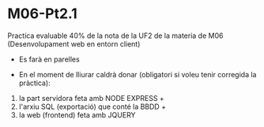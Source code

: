 # M06-Pt2.1
Practica evaluable 40% de la nota de la UF2  de la materia de M06 (Desenvolupament web en entorn client) 

- Es farà en parelles

- En el moment de lliurar caldrà donar (obligatori si voleu tenir corregida la pràctica):

1. la part servidora feta amb NODE EXPRESS +
2. l'arxiu SQL (exportació) que conté la BBDD +
3. la web (frontend) feta amb JQUERY
